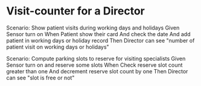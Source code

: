 # Visit-counter for a Director

Scenario: Show patient visits during working days and holidays
  Given Sensor turn on
  When Patient show their card
    And check the date
    And add patient in working days or holiday record
  Then Director can see "number of patient visit on working days or holidays"

Scenario: Compute parking slots to reserve for visiting specialists
  Given Sensor turn on and reserve some slots 
  When Check reserve slot count greater than one
    And decrement reserve slot count by one
  Then Director can see "slot is free or not"

